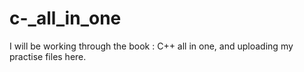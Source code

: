 # c-_all_in_one
I will be working through the book : C++ all in one, and uploading my practise files here.
